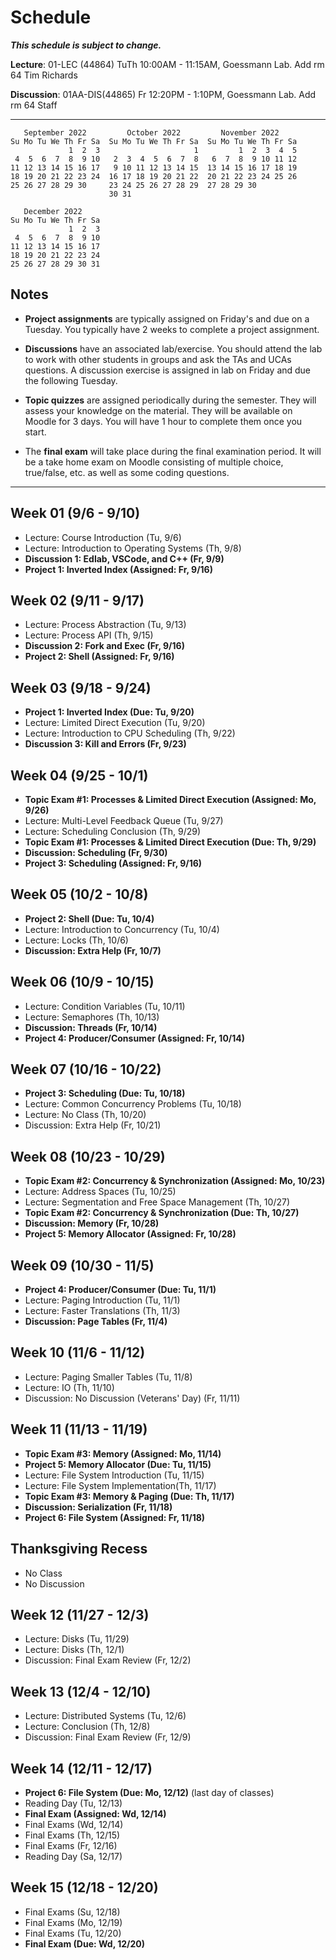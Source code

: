 # Schedule

***This schedule is subject to change.***

**Lecture**: 01-LEC (44864) TuTh 10:00AM - 11:15AM, Goessmann Lab. Add rm 64 Tim Richards

**Discussion**: 01AA-DIS(44865) Fr 12:20PM - 1:10PM, Goessmann Lab. Add rm 64 Staff

---

```
   September 2022         October 2022         November 2022      
Su Mo Tu We Th Fr Sa  Su Mo Tu We Th Fr Sa  Su Mo Tu We Th Fr Sa  
             1  2  3                     1         1  2  3  4  5  
 4  5  6  7  8  9 10   2  3  4  5  6  7  8   6  7  8  9 10 11 12  
11 12 13 14 15 16 17   9 10 11 12 13 14 15  13 14 15 16 17 18 19  
18 19 20 21 22 23 24  16 17 18 19 20 21 22  20 21 22 23 24 25 26  
25 26 27 28 29 30     23 24 25 26 27 28 29  27 28 29 30           
                      30 31                                       

   December 2022      
Su Mo Tu We Th Fr Sa  
             1  2  3  
 4  5  6  7  8  9 10  
11 12 13 14 15 16 17  
18 19 20 21 22 23 24  
25 26 27 28 29 30 31 
```

## Notes

- **Project assignments** are typically assigned on Friday's and due on a Tuesday. You typically have 2 weeks to complete a project assignment.
  
- **Discussions** have an associated lab/exercise. You should attend the lab to work with other students in groups and ask the TAs and UCAs questions. A discussion exercise is assigned in lab on Friday and due the following Tuesday.
  
- **Topic quizzes** are assigned periodically during the semester. They will assess your knowledge on the material. They will be available on Moodle for 3 days. You will have 1 hour to complete them once you start.
  
- The **final exam** will take place during the final examination period. It will be a take home exam on Moodle consisting of multiple choice, true/false, etc. as well as some coding questions.

---

## Week 01 (9/6 - 9/10)

- Lecture: Course Introduction (Tu, 9/6)
- Lecture: Introduction to Operating Systems (Th, 9/8)
- **Discussion 1: Edlab, VSCode, and C++ (Fr, 9/9)**
- **Project 1: Inverted Index (Assigned: Fr, 9/16)**

## Week 02 (9/11 - 9/17)

- Lecture: Process Abstraction (Tu, 9/13)
- Lecture: Process API (Th, 9/15)
- **Discussion 2: Fork and Exec (Fr, 9/16)**
- **Project 2: Shell (Assigned: Fr, 9/16)**

## Week 03 (9/18 - 9/24)

- **Project 1: Inverted Index (Due: Tu, 9/20)**
- Lecture: Limited Direct Execution (Tu, 9/20)
- Lecture: Introduction to CPU Scheduling (Th, 9/22)
- **Discussion 3: Kill and Errors (Fr, 9/23)**
  
## Week 04 (9/25 - 10/1)

- **Topic Exam #1: Processes & Limited Direct Execution (Assigned: Mo, 9/26)**
- Lecture: Multi-Level Feedback Queue (Tu, 9/27)
- Lecture: Scheduling Conclusion (Th, 9/29)
- **Topic Exam #1: Processes & Limited Direct Execution (Due: Th, 9/29)**
- **Discussion: Scheduling (Fr, 9/30)**
- **Project 3: Scheduling (Assigned: Fr, 9/16)**
  
## Week 05 (10/2 - 10/8)

- **Project 2: Shell (Due: Tu, 10/4)**
- Lecture: Introduction to Concurrency (Tu, 10/4)
- Lecture: Locks (Th, 10/6)
- **Discussion: Extra Help (Fr, 10/7)**
  
## Week 06 (10/9 - 10/15)

- Lecture: Condition Variables (Tu, 10/11)
- Lecture: Semaphores (Th, 10/13)
- **Discussion: Threads (Fr, 10/14)**
- **Project 4: Producer/Consumer (Assigned: Fr, 10/14)**

## Week 07 (10/16 - 10/22)

- **Project 3: Scheduling (Due: Tu, 10/18)**
- Lecture: Common Concurrency Problems (Tu, 10/18)
- Lecture: No Class (Th, 10/20)
- Discussion: Extra Help (Fr, 10/21)
  
## Week 08 (10/23 - 10/29)

- **Topic Exam #2: Concurrency & Synchronization (Assigned: Mo, 10/23)**
- Lecture: Address Spaces (Tu, 10/25)
- Lecture: Segmentation and Free Space Management (Th, 10/27)
- **Topic Exam #2: Concurrency & Synchronization (Due: Th, 10/27)**
- **Discussion: Memory (Fr, 10/28)**
- **Project 5: Memory Allocator (Assigned: Fr, 10/28)**
  
## Week 09 (10/30 - 11/5)

- **Project 4: Producer/Consumer (Due: Tu, 11/1)**
- Lecture: Paging Introduction (Tu, 11/1)
- Lecture: Faster Translations (Th, 11/3)
- **Discussion: Page Tables (Fr, 11/4)**
  
## Week 10 (11/6 - 11/12)

- Lecture: Paging Smaller Tables (Tu, 11/8)
- Lecture: IO (Th, 11/10)
- Discussion: No Discussion (Veterans' Day) (Fr, 11/11)
  
## Week 11 (11/13 - 11/19)

- **Topic Exam #3: Memory (Assigned: Mo, 11/14)**
- **Project 5: Memory Allocator (Due: Tu, 11/15)**
- Lecture: File System Introduction (Tu, 11/15)
- Lecture: File System Implementation(Th, 11/17)
- **Topic Exam #3: Memory & Paging (Due: Th, 11/17)**
- **Discussion: Serialization (Fr, 11/18)**
- **Project 6: File System (Assigned: Fr, 11/18)**
  
## Thanksgiving Recess

- No Class
- No Discussion

## Week 12 (11/27 - 12/3)

- Lecture: Disks (Tu, 11/29)
- Lecture: Disks (Th, 12/1)
- Discussion: Final Exam Review (Fr, 12/2)
  
## Week 13 (12/4 - 12/10)

- Lecture: Distributed Systems (Tu, 12/6)
- Lecture: Conclusion (Th, 12/8)
- Discussion: Final Exam Review (Fr, 12/9)

## Week 14 (12/11 - 12/17)

- **Project 6: File System (Due: Mo, 12/12)** (last day of classes)
- Reading Day (Tu, 12/13)
- **Final Exam (Assigned: Wd, 12/14)**
- Final Exams (Wd, 12/14)
- Final Exams (Th, 12/15)
- Final Exams (Fr, 12/16)
- Reading Day (Sa, 12/17)

## Week 15 (12/18 - 12/20)

- Final Exams (Su, 12/18)
- Final Exams (Mo, 12/19)
- Final Exams (Tu, 12/20)
- **Final Exam (Due: Wd, 12/20)**
